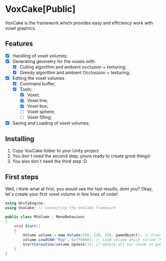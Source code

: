 # VoxCake[Public]
VoxCake is the framework which provides easy and efficiency work with voxel graphics.
## Features
- [X] Handling of voxel volumes;
- [X] Generating geometry for the voxels with:
    - [X] Culling algorithm and ambient occlusion + texturing;
    - [X] Greedy algorithm and ambient Occlussion + texturing;
- [X] Editing the voxel volumes
    - [X] Command buffer;
    - [X] Tools:
        - [X] Voxel;
        - [X] Voxel line;
        - [X] Voxel box;
        - [ ] Voxel sphere;
        - [ ] Voxel filling;
- [X] Saving and Loading of voxel volumes;
## Installing
1. Copy VoxCake folder to your Unity project.
2. You don`t need the second step, youre ready to create great things!
3. You also don`t need the third step :D

## First steps
Well, i think what at first, you would see the fast results, dont you?
Okay, let`s create your first voxel volume in few lines of code!
```csharp
using UnityEngine;
using VoxCake; // Connecting the VoxCake framework

public class MVolume : MonoBehaviour
{
    void Start()
    {
        Volume volume = new Volume(256, 128, 256, gameObject); // Create the volume with 256x128x256 size in the gameobject which have that script
        volume.LoadVXW("Map", 0xff0000); // Load volume which called "Map" and set the ground color in hex format
        StartCoroutine(volume.Update()); // Update all our chunk to generate map geometry
    }
}
```
